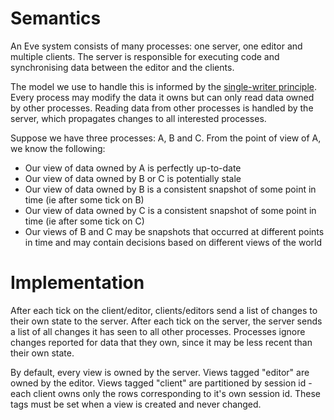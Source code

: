 # Semantics

An Eve system consists of many processes: one server, one editor and multiple clients. The server is responsible for executing code and synchronising data between the editor and the clients.

The model we use to handle this is informed by the [single-writer principle](http://mechanical-sympathy.blogspot.com/2011/09/single-writer-principle.html). Every process may modify the data it owns but can only read data owned by other processes. Reading data from other processes is handled by the server, which propagates changes to all interested processes.

Suppose we have three processes: A, B and C. From the point of view of A, we know the following:

* Our view of data owned by A is perfectly up-to-date
* Our view of data owned by B or C is potentially stale
* Our view of data owned by B is a consistent snapshot of some point in time (ie after some tick on B)
* Our view of data owned by C is a consistent snapshot of some point in time (ie after some tick on C)
* Our views of B and C may be snapshots that occurred at different points in time and may contain decisions based on different views of the world

# Implementation

After each tick on the client/editor, clients/editors send a list of changes to their own state to the server. After each tick on the server, the server sends a list of all changes it has seen to all other processes. Processes ignore changes reported for data that they own, since it may be less recent than their own state.

By default, every view is owned by the server. Views tagged "editor" are owned by the editor. Views tagged "client" are partitioned by session id - each client owns only the rows corresponding to it's own session id. These tags must be set when a view is created and never changed.
